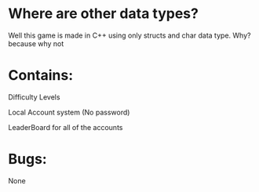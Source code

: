# Where are other data types?
Well this game is made in C++ using only structs and char data type. Why? because why not
# Contains:
 Difficulty Levels

 Local Account system (No password)

 LeaderBoard for all of the accounts
# Bugs:
 None
